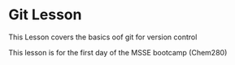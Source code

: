 # Git Lesson

This Lesson covers the basics oof git for version control

This lesson is for the first day of the MSSE bootcamp (Chem280)
